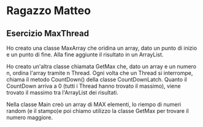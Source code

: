 # Ragazzo Matteo

## Esercizio MaxThread

Ho creato una classe MaxArray che oridina un array, dato un punto di inizio e un punto di fine. Alla fine aggiunte il risultato in un ArrayList.

Ho creato un'altra classe chiamata GetMax che, dato un array e un numero n, ordina l'array tramite n Thread. Ogni volta che un Thread si interrompe, chiama il metodo CountDown() della classe CountDownLatch. Quanto il CountDown arriva a 0 (tutti i Thread hanno trovato il massimo), viene trovato il massimo tra l'ArrayList dei risultati.

Nella classe Main creò un array di MAX elementi, lo riempo di numeri random (e il stampo)e poi chiamo utilizzo la classe GetMax per trovare il numero maggiore.
